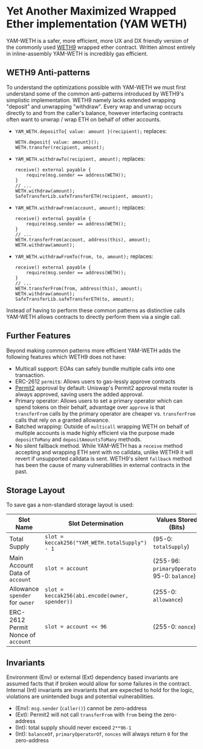# Yet Another Maximized Wrapped Ether implementation (YAM WETH)
YAM-WETH is a safer, more efficient, more UX and DX friendly version of the commonly used
[WETH9](https://etherscan.io/token/0xc02aaa39b223fe8d0a0e5c4f27ead9083c756cc2) wrapped ether
contract. Written almost entirely in inline-assembly YAM-WETH is incredibly gas efficient.

## WETH9 Anti-patterns
To understand the optimizations possible with YAM-WETH we must first understand some of the common
anti-patterns introduced by WETH9's simplistic implementation. WETH9 namely lacks extended wrapping
 "deposit" and unwrapping "withdraw". Every wrap and unwrap occurs directly to and from
the caller's balance, however interfacing contracts often want to unwrap / wrap ETH on behalf of
other accounts.

- `YAM_WETH.depositTo{ value: amount }(recipient);` replaces:
  ```solidity
  WETH.deposit{ value: amount}();
  WETH.transfer(recipient, amount);
  ```
- `YAM_WETH.withdrawTo(recipient, amount);` replaces:
  ```solidity
  receive() external payable {
      require(msg.sender == address(WETH));
  }
  // ...
  WETH.withdraw(amount);
  SafeTransferLib.safeTransferETH(recipient, amount);
  ```
- `YAM_WETH.withdrawFrom(account, amount);` replaces:
  ```solidity
  receive() external payable {
      require(msg.sender == address(WETH));
  }
  // ...
  WETH.transferFrom(account, address(this), amount);
  WETH.withdraw(amount);
  ```
- `YAM_WETH.withdrawFromTo(from, to, amount);` replaces:
  ```solidity
  receive() external payable {
      require(msg.sender == address(WETH));
  }
  // ...
  WETH.transferFrom(from, address(this), amount);
  WETH.withdraw(amount);
  SafeTransferLib.safeTransferETH(to, amount);
  ```

Instead of having to perform these common patterns as distinctive calls YAM-WETH allows contracts to
directly perform them via a single call.

## Further Features
Beyond making common patterns more efficient YAM-WETH adds the following features which WETH9 does
not have:
- Multicall support: EOAs can safely bundle multiple calls into one transaction.
- ERC-2612 `permit`s: Allows users to gas-lessly approve contracts
- [Permit2](https://github.com/Uniswap/permit2) approval by default: Uniswap's Permit2 approval meta
  router is always approved, saving users the added approval.
- Primary operator: Allows users to set a primary operator which can spend tokens on their behalf,
  advantage over `approve` is that `transferFrom` calls by the primary operator are cheaper vs.
  `transferFrom` calls that rely on a granted allowance.
- Batched wrapping: Outside of `multicall` wrapping WETH on behalf of multiple accounts is made
  highly efficient via the purpose made `depositToMany`  and `depositAmountsToMany` methods.
- No silent fallback method. While YAM-WETH has a `receive` method accepting and wrapping ETH sent
  with no calldata, unlike WETH9 it will revert if unsupported calldata is sent. WETH9's silent `fallback`
  method has been the cause of many vulnerabilities in external contracts in the past.

## Storage Layout
To save gas a non-standard storage layout is used:

Slot Name | Slot Determination | Values Stored (Bits)
----|----|----
Total Supply | `slot = keccak256("YAM_WETH.totalSupply") - 1` | (95-0: `totalSupply`)
Main Account Data of `account` | `slot = account` | (255-96: `primaryOperator`, 95-0: `balance`)
Allowance `spender` for `owner` | `slot = keccak256(abi.encode(owner, spender))` | (255-0: `allowance`)
ERC-2612 Permit Nonce of `account` | `slot = account << 96` | (255-0: `nonce`)

## Invariants
Environment (Env) or external (Ext) dependency based invariants are assumed facts that if broken would allow for
some failures in the contract. Internal (Int) invariants are invariants that are expected to hold
for the logic, violations are unintended bugs and potential vulnerabilities.

- (Env): `msg.sender` (`caller()`) cannot be zero-address
- (Ext): Permit2 will not call `transferFrom` with `from` being the zero-address
- (Int): total supply should never exceed `2**96-1`
- (Int): `balanceOf`, `primaryOperatorOf`, `nonces` will always return `0` for the zero-address
